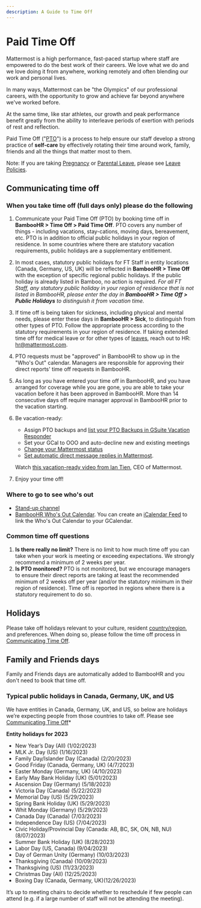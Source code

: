 ```yaml
---
description: A Guide to Time Off
---
```


# Paid Time Off

Mattermost is a high performance, fast-paced startup where staff are empowered to do the best work of their careers. We love what we do and we love doing it from anywhere, working remotely and often blending our work and personal lives.

In many ways, Mattermost can be "the Olympics" of our professional careers, with the opportunity to grow and achieve far beyond anywhere we've worked before.

At the same time, like star athletes, our growth and peak performance benefit greatly from the ability to interleave periods of exertion with periods of rest and reflection.

Paid Time Off \("[PTO](../../../../../company/about-mattermost/list-of-terms.md#pto-or-paid-time-off)"\) is a process to help ensure our staff develop a strong practice of **self-care** by effectively rotating their time around work, family, friends and all the things that matter most to them.

Note: If you are taking [Pregnancy](../leaves-of-absence/pregnancy-leave.md) or [Parental Leave](../leaves-of-absence/pregnancy-leave.md), please see [Leave Policies](../leaves-of-absence/).

## Communicating time off

### When you take time off \(full days only\) please do the following

1. Communicate your Paid Time Off (PTO) by booking time off in **BambooHR > Time Off > Paid Time Off**. PTO covers any number of things - including vacations, stay-cations, moving days, bereavement, etc. PTO is in addition to official public holidays in your region of residence. In some countries where there are statutory vacation requirements, public holidays are a supplementary entitlement.
2. In most cases, statutory public holidays for FT Staff in entity locations (Canada, Germany, US, UK) will be reflected in **BambooHR > Time Off** with the exception of specific regional public holidays. If the public holiday is already listed in Bamboo, no action is required. 
*For all FT Staff, any statutory public holiday in your region of residence that is not listed in BambooHR, please enter the day in **BambooHR > Time Off > Public Holidays** to distinguish it from vacation time.* 
3. If time off is being taken for sickness, including physical and mental needs, please enter these days in **BambooHR > Sick**, to distinguish from other types of PTO. Follow the appropriate process according to the statutory requirements in your region of residence. If taking extended time off for medical leave or for other types of [leaves](https://handbook.mattermost.com/operations/workplace/people/working-at-mattermost/leaves-of-absence), reach out to HR: hr@mattermost.com.
4. PTO requests must be "approved" in BambooHR to show up in the "Who's Out" calendar. Managers are responsible for approving their direct reports' time off requests in BambooHR.  
5. As long as you have entered your time off in BambooHR, and you have arranged for coverage while you are gone, you are able to take your vacation before it has been approved in BambooHR. More than 14 consecutive days off require manager approval in BambooHR prior to the vacation starting.
6. Be vacation-ready: 

    * Assign PTO backups and [list your PTO Backups in GSuite Vacation Responder](https://docs.google.com/document/d/1Yu4pNey7BSjSG7eqEb6K4NDpmudOvGD7vbcdFyZegDg/edit?usp=sharing)
    * Set your GCal to OOO and auto-decline new and existing meetings
    * [Change your Mattermost status](https://docs.mattermost.com/welcome/set-your-status-availability.html)
    * [Set automatic direct message replies in Mattermost](https://docs.mattermost.com/channels/channels-settings.html#automatic-direct-message-replies).
    
    Watch [this vacation-ready video from Ian Tien](https://community.mattermost.com/files/bd1x8f47abgdx83ejpesd1z7ce/public?h=EWRJ-lMoUotKhiPyPAJzS_6Zt2uyAmaJh08xHr8LIBU), CEO of Mattermost.
    
7. Enjoy your time off!

### Where to go to see who's out

* [Stand-up channel](https://community.mattermost.com/private-core/channels/stand-up)
* [BambooHR Who's Out Calendar](https://mattermost.bamboohr.com/calendar). You can create an [iCalendar Feed](https://help.bamboohr.com/hc/en-us/articles/229310127-Create-an-iCalendar-Feed) to link the Who's Out Calendar to your GCalendar.

### Common time off questions

1. **Is there really no limit?** There is no limit to how much time off you can take when your work is meeting or exceeding expectations. We strongly recommend a minimum of 2 weeks per year.
2. **Is PTO monitored?** PTO is not monitored, but we encourage managers to ensure their direct reports are taking at least the recommended minimum of 2 weeks off per year (and/or the statutory minimum in their region of residence). Time off is reported in regions where there is a statutory requirement to do so.

## Holidays

Please take off holidays relevant to your culture, resident [country/region](../../../../../company/about-mattermost/list-of-terms.md#country-region), and preferences. When doing so, please follow the time off process in [Communicating Time Off](./#communicating-time-off).

## Family and Friends days

Family and Friends days are automatically added to BambooHR and you don't need to book that time off.

### Typical public holidays in Canada, Germany, UK, and US

We have entities in Canada, Germany, UK, and US, so below are holidays we’re expecting people from those countries to take off. Please see [Communicating Time Off](https://handbook.mattermost.com/operations/workplace/people/working-at-mattermost/paid-time-off#communicating-time-off)*

**Entity holidays for 2023**

* New Year’s Day \(All\) \(1/02/2023\)
* MLK Jr. Day \(US\) \(1/16/2023\)
* Family Day/Islander Day \(Canada\) \(2/20/2023\)
* Good Friday \(Canada, Germany, UK\) \(4/7/2023\)
* Easter Monday \(Germany, UK\) \(4/10/2023\)
* Early May Bank Holiday \(UK\) \(5/01/2023\)
* Ascension Day \(Germany\) \(5/18/2023\)
* Victoria Day \(Canada\) \(5/22/2023\)
* Memorial Day \(US\) \(5/29/2023\)
* Spring Bank Holiday \(UK\) \(5/29/2023\)
* Whit Monday \(Germany\) \(5/29/2023\)
* Canada Day \(Canada\) \(7/03/2023\)
* Independence Day \(US\) \(7/04/2023\)
* Civic Holiday/Provincial Day \(Canada: AB, BC, SK, ON, NB, NU\) \(8/07/2023\)
* Summer Bank Holiday \(UK\) \(8/28/2023\)
* Labor Day \(US, Canada\) \(9/04/2023\)
* Day of German Unity \(Germany\) \(10/03/2023\)
* Thanksgiving \(Canada\) \(10/09/2023\)
* Thanksgiving \(US\) \(11/23/2023\)
* Christmas Day \(All\) \(12/25/2023\)
* Boxing Day \(Canada, Germany, UK\)\(12/26/2023\)

It’s up to meeting chairs to decide whether to reschedule if few people can attend \(e.g. if a large number of staff will not be attending the meeting\).
